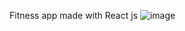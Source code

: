 Fitness app made with React js 
![image](https://user-images.githubusercontent.com/47480308/213860132-e4e01e83-f214-461e-9538-75ed2bdc3683.png)

